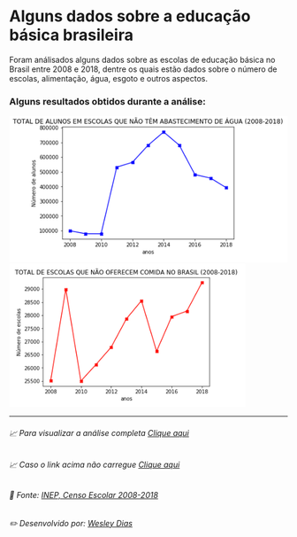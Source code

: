 # Alguns dados sobre a educação básica brasileira
Foram análisados alguns dados sobre as escolas de educação básica no Brasil entre 2008 e 2018, dentre os quais estão dados sobre o    número de escolas, alimentação, água, esgoto e outros aspectos.

### Alguns resultados obtidos durante a análise:
![grafico_agua](https://raw.githubusercontent.com/WeDias/DadosEduBasica2008-2018/master/2008_2018/Ignorar/grafico_agua.png)
![grafico_comida](https://raw.githubusercontent.com/WeDias/DadosEduBasica2008-2018/master/2008_2018/Ignorar/Semcomida.png)

---
###### 📈 Para visualizar a análise completa [*Clique aqui*](https://github.com/WeDias/DadosEduBasica2008-2018/blob/master/2008_2018/Analise.ipynb)
###### 📈 Caso o link acima não carregue [*Clique aqui*](https://github.com/WeDias/DadosEduBasica2008-2018/blob/master/2008_2018/Analise.pdf)
###### 📃 Fonte: [*INEP, Censo Escolar 2008-2018*](http://portal.inep.gov.br/microdados)
###### ✏️ Desenvolvido por: [*Wesley Dias*](https://github.com/WeDias)
